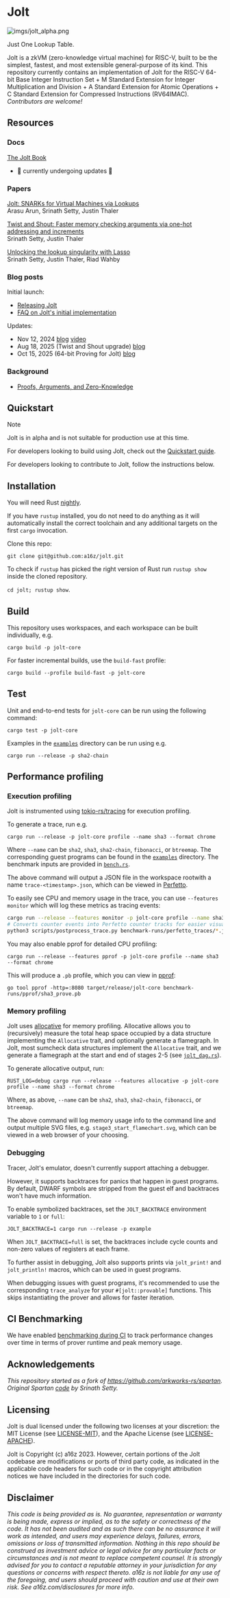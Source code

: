 # Jolt

![imgs/jolt_alpha.png](imgs/jolt_alpha.png)

Just One Lookup Table.

Jolt is a zkVM (zero-knowledge virtual machine) for RISC-V, built to be the simplest, fastest, and most extensible general-purpose of its kind. This repository currently contains an implementation of Jolt for the RISC-V 64-bit Base Integer Instruction Set + M Standard Extension for Integer Multiplication and Division + A Standard Extension for Atomic Operations + C Standard Extension for Compressed Instructions (RV64IMAC). _Contributors are welcome!_

## Resources

### Docs

[The Jolt Book](https://jolt.a16zcrypto.com/)

- 🚧 currently undergoing updates 🚧

### Papers

[Jolt: SNARKs for Virtual Machines via Lookups](https://eprint.iacr.org/2023/1217) \
Arasu Arun, Srinath Setty, Justin Thaler

[Twist and Shout: Faster memory checking arguments via one-hot addressing and increments](https://eprint.iacr.org/2025/105) \
Srinath Setty, Justin Thaler

[Unlocking the lookup singularity with Lasso
](https://eprint.iacr.org/2023/1216) \
Srinath Setty, Justin Thaler, Riad Wahby

### Blog posts

Initial launch:

- [Releasing Jolt](https://a16zcrypto.com/posts/article/a-new-era-in-snark-design-releasing-jolt/)
- [FAQ on Jolt's initial implementation](https://a16zcrypto.com/posts/article/faqs-on-jolts-initial-implementation/)

Updates:

- Nov 12, 2024 [blog](https://a16zcrypto.com/posts/article/jolt-an-update/) [video](https://a16zcrypto.com/posts/videos/an-update-on-jolts-development-roadmap/)
- Aug 18, 2025 (Twist and Shout upgrade) [blog](https://a16zcrypto.com/posts/article/jolt-6x-speedup/)
- Oct 15, 2025 (64-bit Proving for Jolt) [blog](https://a16zcrypto.com/posts/article/64-bit-proving-jolt/)

### Background

- [Proofs, Arguments, and Zero-Knowledge](https://people.cs.georgetown.edu/jthaler/ProofsArgsAndZK.pdf)

## Quickstart

> [!NOTE]
> Jolt is in alpha and is not suitable for production use at this time.

For developers looking to build using Jolt, check out the [Quickstart guide](https://jolt.a16zcrypto.com/usage/quickstart.html).

For developers looking to contribute to Jolt, follow the instructions below.

## Installation

You will need Rust [nightly](./rust-toolchain.toml).

If you have `rustup` installed, you do not need to do anything as it will
automatically install the correct toolchain and any additional targets on the
first `cargo` invocation.

Clone this repo:

```git clone git@github.com:a16z/jolt.git```

To check if `rustup` has picked the right version of Rust run `rustup show`
inside the cloned repository.

```cd jolt; rustup show```.

## Build

This repository uses workspaces, and each workspace can be built individually, e.g.

```cargo build -p jolt-core```

For faster incremental builds, use the `build-fast` profile:

```cargo build --profile build-fast -p jolt-core```

## Test

Unit and end-to-end tests for `jolt-core` can be run using the following command:

```cargo test -p jolt-core```

Examples in the [`examples`](./examples/) directory can be run using e.g.

```cargo run --release -p sha2-chain```

## Performance profiling

### Execution profiling

Jolt is instrumented using [tokio-rs/tracing](https://github.com/tokio-rs/tracing) for execution profiling.

To generate a trace, run e.g.

```cargo run --release -p jolt-core profile --name sha3 --format chrome```

Where `--name` can be `sha2`, `sha3`, `sha2-chain`, `fibonacci`, or `btreemap`. The corresponding guest programs can be found in the [`examples`](./examples/) directory. The benchmark inputs are provided in [`bench.rs`](./jolt-core/src/benches/bench.rs).

The above command will output a JSON file in the workspace rootwith a name `trace-<timestamp>.json`, which can be viewed in [Perfetto](https://ui.perfetto.dev/).

To easily see CPU and memory usage in the trace, you can use `--features monitor` which will log these metrics as tracing events:

```bash
cargo run --release --features monitor -p jolt-core profile --name sha3 --format chrome
# Converts counter events into Perfetto counter tracks for easier visualization
python3 scripts/postprocess_trace.py benchmark-runs/perfetto_traces/*.json
```

You may also enable pprof for detailed CPU profiling:

```cargo run --release --features pprof -p jolt-core profile --name sha3 --format chrome```

This will produce a `.pb` profile, which you can view in [pprof](https://github.com/google/pprof):

```go tool pprof -http=:8080 target/release/jolt-core benchmark-runs/pprof/sha3_prove.pb```

### Memory profiling

Jolt uses [allocative](https://github.com/facebookexperimental/allocative) for memory profiling.
Allocative allows you to (recursively) measure the total heap space occupied by a data structure implementing the `Allocative` trait, and optionally generate a flamegraph.
In Jolt, most sumcheck data structures implement the `Allocative` trait, and we generate a flamegraph at the start and end of stages 2-5 (see [`jolt_dag.rs`](https://github.com/a16z/jolt/blob/main/jolt-core/src/zkvm/dag/jolt_dag.rs)).

To generate allocative output, run:

```RUST_LOG=debug cargo run --release --features allocative -p jolt-core profile --name sha3 --format chrome```

Where, as above, `--name` can be `sha2`, `sha3`, `sha2-chain`, `fibonacci`, or `btreemap`.

The above command will log memory usage info to the command line and output multiple SVG files, e.g. `stage3_start_flamechart.svg`, which can be viewed in a web browser of your choosing.

### Debugging

Tracer, Jolt's emulator, doesn't currently support attaching a debugger.

However, it supports backtraces for panics that happen in guest programs.
By default, DWARF symbols are stripped from the guest elf and backtraces won't have much information.

To enable symbolized backtraces, set the `JOLT_BACKTRACE` environment variable to `1` or `full`:

```
JOLT_BACKTRACE=1 cargo run --release -p example
```

When `JOLT_BACKTRACE=full` is set, the backtraces include cycle counts and non-zero values of registers at each frame.

To further assist in debugging, Jolt also supports prints via `jolt_print!` and `jolt_println!` macros, which can be used in guest programs.

When debugging issues with guest programs, it's recommended to use the corresponding `trace_analyze` for your `#[jolt::provable]` functions. This skips instantiating the prover and allows for faster iteration.

## CI Benchmarking

We have enabled [benchmarking during CI](https://a16z.github.io/jolt/dev/bench/) to track performance changes over time in terms of prover runtime and peak memory usage.

## Acknowledgements

_This repository started as a fork of <https://github.com/arkworks-rs/spartan>. Original Spartan [code](https://github.com/microsoft/Spartan) by Srinath Setty._

## Licensing

Jolt is dual licensed under the following two licenses at your discretion: the MIT License (see [LICENSE-MIT](https://github.com/a16z/jolt/blob/main/LICENSE-MIT)), and the Apache License (see [LICENSE-APACHE](https://github.com/a16z/jolt/blob/main/LICENSE-APACHE)).

Jolt is Copyright (c) a16z 2023. However, certain portions of the Jolt codebase are modifications or ports of third party code, as indicated in the applicable code headers for such code or in the copyright attribution notices we have included in the directories for such code.

## Disclaimer

_This code is being provided as is. No guarantee, representation or warranty is being made, express or implied, as to the safety or correctness of the code. It has not been audited and as such there can be no assurance it will work as intended, and users may experience delays, failures, errors, omissions or loss of transmitted information. Nothing in this repo should be construed as investment advice or legal advice for any particular facts or circumstances and is not meant to replace competent counsel. It is strongly advised for you to contact a reputable attorney in your jurisdiction for any questions or concerns with respect thereto. a16z is not liable for any use of the foregoing, and users should proceed with caution and use at their own risk. See a16z.com/disclosures for more info._
